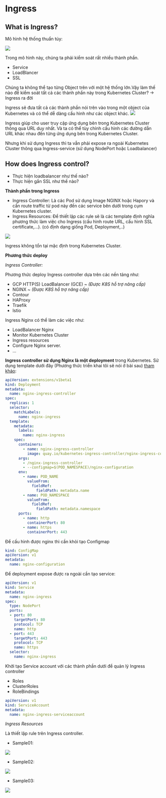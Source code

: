 # Ingress

## What is Ingress?
Mô hình hệ thống thuẩn túy:

![](../images/ingress-modelclassic.png)

Trong mô hình này, chúng ta phải kiểm soát rất nhiều thành phần.
- Service
- LoadBlancer
- SSL 

Chúng ta không thể tạo từng Object trên với một hệ thống lớn.Vậy làm thế nào để kiểm soát tất cả các thành phần này trong Kubernetes Cluster? -> Ingress ra đời

Ingress sẽ đưa tất cả các thành phần nói trên vào trong một object của Kubernetes và có thể dễ dàng cấu hình như các object khác.
![](../images/ingress-model.png)

Ingress giúp cho user truy cập ứng dụng bên trong Kubernetes Cluster thông qua URL duy nhất.
Và ta có thể tùy chỉnh cấu hình các đường dẫn URL khác nhau đến từng ứng dụng bên trong Kubernetes Cluster. 

Nhưng khi sử dụng Ingress thì ta vẫn phải expose ra ngoài Kubernetes Cluster thông qua Ingress-service (sử dụng NodePort hoặc Loadbalancer)

## How does Ingress control?

- Thực hiện loadbalancer như thế nào?
- Thực hiện gắn SSL như thế nào?

**Thành phần trong Ingress**
- Ingress Controller: Là các Pod sử dụng Image NGINX hoặc Hapory và cần route traffic từ pod này đến các service bên dưới trong cụm Kubernetes cluster.
- Ingress Resources: Để thiết lập các rule sẽ là các template định nghĩa phương thức làm việc cho Ingress (cấu hình route URL, cấu hình SSL certificate,...). (có định dạng giống Pod, Deployment,..)

![](../images/ingress-tp.png)

Ingress không tổn tại mặc định trong Kubernetes Cluster.

**Phương thức deploy**

*Ingress Controller:*

Phương thức deploy Ingress controller dựa trên các nền tảng như:
- GCP HTTP(S) LoadBalancer (GCE) ~ *(Được K8S hỗ trợ nâng cấp)*
- NGINX ~ *(Được K8S hỗ trợ nâng cấp)*
- Contour
- HAProxy
- Traefik
- Istio

Ingress Nginx có thể làm các việc như:
- LoadBalancer Nginx
- Monitor Kubernetes Cluster
- Ingress resources
- Configure Nginx server.
- ...

**Ingress controller sử dụng Nginx là một deployment** trong Kubernetes. Sử dụng template dưới đây (Phương thức triển khai tôi sẽ nói ở bài sau)  [tham khảo](https://github.com/kubernetes/ingress-nginx/tree/main/deploy/static/provider/kind):
```yml
apiVersion: extensions/v1beta1
kind: Deployment
metadata:
  name: nginx-ingress-controller
spec:
  replicas: 1
  selector:
    matchLabels:
      name: nginx-ingress
  template:
    metadata:
      labels:
        name: nginx-ingress
    spec:
      containers:
        - name: nginx-ingress-controller
          image: quay.io/kubernetes-ingress-controller/nginx-ingress-controller:0.21.0
      args:
        - /nginx-ingress-controller
        - --configmap=$(POD_NAMESPACE)/nginx-configuration
      env:
        - name: POD_NAME
          valueFrom:
            fieldRef:
              fieldPath: metadata.name
        - name: POD_NAMESPACE
          valueFrom:
            fieldRef:
              fieldPath: metadata.namespace
      ports:
        - name: http
          containerPort: 80
        - name: https
          containerPort: 443
```
Để cấu hình được nginx thì cần khỏi tạo Configmap     
```yml
kind: ConfigMap
apiVersion: v1
metadata:
  name: nginx-configuration
```
Để deployment expose được ra ngoài cần tạo service:
```yml
apiVersion: v1
kind: Service
metadata: 
  name: nginx-ingress
spec:
  type: NodePort
  ports:
  - port: 80
    targetPort: 80
    protocol: TCP
    name: http
  - port: 443
    targetPort: 443
    protocol: TCP
    name: https
  selector:
    name: nginx-ingress
```
Khởi tạo Service account với các thành phần dưới để quản lý Ingress controller
- Roles
- ClusterRoles
- RoleBindings
```yml
apiVersion: v1
kind: ServiceAccount
metadata:
  name: nginx-ingress-serviceaccount
```

*Ingress Resources*

Là thiết lập rule trên Ingress controller.

- Sample01:

![](../images/ingress-model01.png)


- Sample02:

![](../images/ingress-model02.png)

- Sample03:

![](../images/ingress-model03.png)